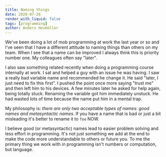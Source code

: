 ```yaml
---
title: Naming things
date: 2020-07-26
render_with_liquid: false
tags: [programming]
author: Anders Hovmöller
---
```


We've been doing a lot of mob programming at work the last year or so and I've seen that I have a different attitude to naming things than others on my team. When I see that a name can be improved I always think this is priority number one. My colleagues often say "later". 

I also saw something related recently when doing a programming course internally at work. I sat and helped a guy with an issue he was having. I saw a really bad variable name and recommended he change it. He said "later, I just need to fix this first". I pushed the point once more saying "trust me" and then left him to his devices. A few minutes later he asked for help again, being totally stuck. Renaming the variable got him immediately unstuck. He had wasted lots of time because the name put him in a mental trap. 

My philosophy is: *there are only two acceptable types of names: good names and metasyntactic names*. If you have a name that is bad or just a bit misleading it's better to rename it to `foo` NOW. 

I believe good (or metasyntactic) names lead to easier problem solving and less effort in programming. It's not just something we add at the end to make the code more understandable to others or future you. To me the primary thing we work with in programming isn't numbers or computation, but language. 
